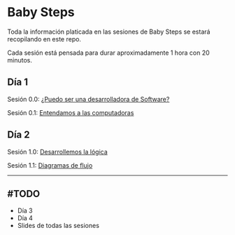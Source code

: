 Baby Steps
==========
Toda la información platicada en las sesiones de Baby Steps se estará recopilando en este repo.  

Cada sesión está pensada para durar aproximadamente 1 hora con 20 minutos.
## Día 1
Sesión 0.0: [¿Puedo ser una desarrolladora de Software?](./session_0.0.md)

Sesión 0.1: [Entendamos a las computadoras](./session_0.1.md)

## Día 2

Sesión 1.0: [Desarrollemos la lógica](./session_1.0.md)

Sesión 1.1: [Diagramas de flujo](./session_1.1.md)

---
## #TODO

- Día 3
- Día 4
- Slides de todas las sesiones

